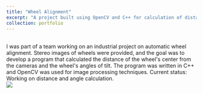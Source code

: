 ```yaml
---
title: "Wheel Alignment"
excerpt: "A project built using OpenCV and C++ for calculation of distance and angles of tilt of a wheel.<br/><br/><img src='/images/500x300.png'>"
collection: portfolio
---
```

<br>
I was part of a team working on an industrial project on automatic wheel alignment. Stereo images of wheels were provided, and the goal was to develop a program that calculated the distance of the wheel's center from the cameras and the wheel's angles of tilt. The program was written in C++ and OpenCV was used for image processing techniques.
Current status: Working on distance and angle calculation.<br>
<img src='/images/500x300.png'>
